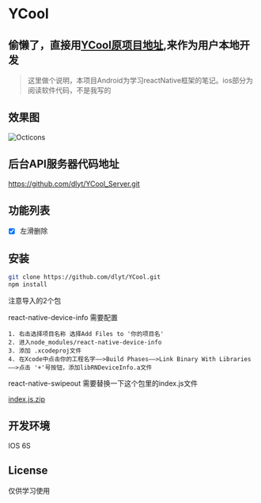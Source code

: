 # YCool

## 偷懒了，直接用[YCool原项目地址](https://github.com/dlyt/YCool_Server),来作为用户本地开发
> 这里做个说明，本项目Android为学习reactNative框架的笔记。ios部分为阅读软件代码，不是我写的

## 效果图

![Octicons](http://p1.bqimg.com/1949/1cc0df484d580e51.gif)


## 后台API服务器代码地址

https://github.com/dlyt/YCool_Server.git

## 功能列表
- [x] 左滑删除


## 安装
```bash
git clone https://github.com/dlyt/YCool.git
npm install
```
注意导入的2个包

  react-native-device-info 需要配置

    1. 右击选择项目名称 选择Add Files to '你的项目名'
    2. 进入node_modules/react-native-device-info
    3. 添加 .xcodeproj文件
    4. 在Xcode中点击你的工程名字——>Build Phases——>Link Binary With Libraries——>点击 '+'号按钮，添加libRNDeviceInfo.a文件

  react-native-swipeout 需要替换一下这个包里的index.js文件

  [index.js.zip](https://github.com/dancormier/react-native-swipeout/files/340703/index.js.zip)

## 开发环境

IOS  6S


## License

仅供学习使用

